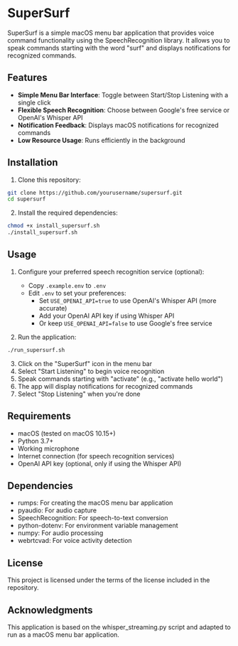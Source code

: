 # SuperSurf

SuperSurf is a simple macOS menu bar application that provides voice command functionality using the SpeechRecognition library. It allows you to speak commands starting with the word "surf" and displays notifications for recognized commands.

## Features

- **Simple Menu Bar Interface**: Toggle between Start/Stop Listening with a single click
- **Flexible Speech Recognition**: Choose between Google's free service or OpenAI's Whisper API
- **Notification Feedback**: Displays macOS notifications for recognized commands
- **Low Resource Usage**: Runs efficiently in the background

## Installation

1. Clone this repository:
```bash
git clone https://github.com/yourusername/supersurf.git
cd supersurf
```

2. Install the required dependencies:
```bash
chmod +x install_supersurf.sh
./install_supersurf.sh
```

## Usage

1. Configure your preferred speech recognition service (optional):
   - Copy `.example.env` to `.env`
   - Edit `.env` to set your preferences:
     - Set `USE_OPENAI_API=true` to use OpenAI's Whisper API (more accurate)
     - Add your OpenAI API key if using Whisper API
     - Or keep `USE_OPENAI_API=false` to use Google's free service

2. Run the application:
```bash
./run_supersurf.sh
```

3. Click on the "SuperSurf" icon in the menu bar
4. Select "Start Listening" to begin voice recognition
5. Speak commands starting with "activate" (e.g., "activate hello world")
6. The app will display notifications for recognized commands
7. Select "Stop Listening" when you're done

## Requirements

- macOS (tested on macOS 10.15+)
- Python 3.7+
- Working microphone
- Internet connection (for speech recognition services)
- OpenAI API key (optional, only if using the Whisper API)

## Dependencies

- rumps: For creating the macOS menu bar application
- pyaudio: For audio capture
- SpeechRecognition: For speech-to-text conversion
- python-dotenv: For environment variable management
- numpy: For audio processing
- webrtcvad: For voice activity detection

## License

This project is licensed under the terms of the license included in the repository.

## Acknowledgments

This application is based on the whisper_streaming.py script and adapted to run as a macOS menu bar application.

